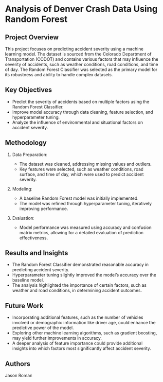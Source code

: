 # Analysis of Denver Crash Data Using Random Forest
## Project Overview
This project focuses on predicting accident severity using a machine learning model. The dataset is sourced from the Colorado Department of Transportation (CODOT) and contains various factors that may influence the severity of accidents, such as weather conditions, road conditions, and time of day. The Random Forest Classifier was selected as the primary model for its robustness and ability to handle complex datasets.
## Key Objectives
  * Predict the severity of accidents based on multiple factors using the Random Forest Classifier.
  * Improve model accuracy through data cleaning, feature selection, and hyperparameter tuning.
  * Analyze the influence of environmental and situational factors on accident severity.
## Methodology
1. Data Preparation:
    * The dataset was cleaned, addressing missing values and outliers.
    * Key features were selected, such as weather conditions, road surface, and time of day, which were used to predict accident severity.

2. Modeling:
    * A baseline Random Forest model was initially implemented.
    * The model was refined through hyperparameter tuning, iteratively improving performance.

3. Evaluation:
    * Model performance was measured using accuracy and confusion matrix metrics, allowing for a detailed evaluation of prediction effectiveness.
## Results and Insights
  * The Random Forest Classifier demonstrated reasonable accuracy in predicting accident severity.
  * Hyperparameter tuning slightly improved the model’s accuracy over the baseline model.
  * The analysis highlighted the importance of certain factors, such as weather and road conditions, in determining accident outcomes.

## Future Work
  * Incorporating additional features, such as the number of vehicles involved or demographic information like driver age, could enhance the predictive power of the model.
  * Exploring other machine learning algorithms, such as gradient boosting, may yield further improvements in accuracy.
  * A deeper analysis of feature importance could provide additional insights into which factors most significantly affect accident severity.

## Authors
Jason Roman

